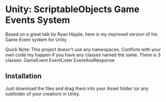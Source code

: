 # Unity: ScriptableObjects Game Events System
Based on a great talk by Ryan Hipple, here is my improved version of his Game Event system for Unity


Quick Note:
This project doesn't use any namespaces. 
Conflicts with your own code my happen if you have any classes named the same.
There is 3 classes:
GameEvent
EventLister
EventAndResponse

## Installation
Just download the files and drag them into your Asset folder (or any subfolder of your creation) in Unity.
